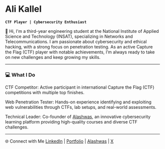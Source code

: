 # Ali Kallel

**`CTF Player | Cybersecurity Enthusiast`**

👋 Hi, I'm a third-year engineering student at the National Institute of Applied Science and Technology (INSAT), specializing in Networks and Telecommunications. I am passionate about cybersecurity and ethical hacking, with a strong focus on penetration testing. As an active Capture the Flag (CTF) player with notable achievements, I’m always ready to take on new challenges and keep growing my skills.

---

### 💻 What I Do
CTF Competitor: Active participant in international Capture the Flag (CTF) competitions with multiple top finishes.

Web Penetration Tester: Hands-on experience identifying and exploiting web vulnerabilities through CTFs, lab setups, and real-world assessments.

Technical Leader: Co-founder of [Alashwas](https://alashwas.com/), an innovative cybersecurity learning platform providing high-quality courses and diverse CTF challenges.

---

🌐 Connect with Me
[LinkedIn](https://www.linkedin.com/in/kallel-ali) | [Portfolio](https://alikallel.github.io/) | [Alashwas](https://alashwas.com/) | [X](https://x.com/_alikallel)
